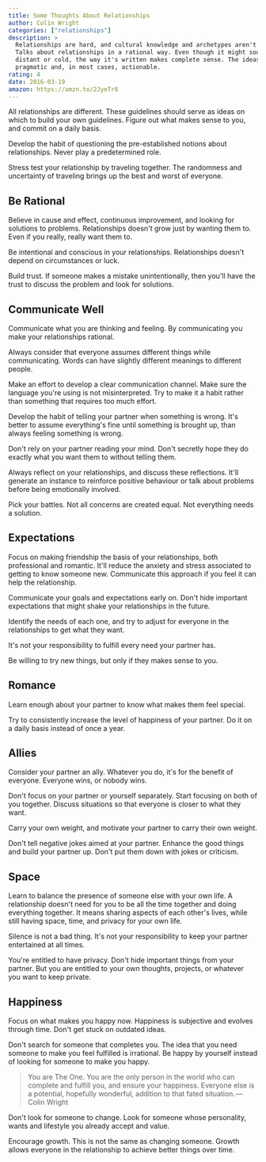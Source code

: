 ```yaml
---
title: Some Thoughts About Relationships
author: Colin Wright
categories: ["relationships"]
description: >
  Relationships are hard, and cultural knowledge and archetypes aren't helping.
  Talks about relationships in a rational way. Even though it might sound
  distant or cold, the way it's written makes complete sense. The ideas are
  pragmatic and, in most cases, actionable.
rating: 4
date: 2016-03-19
amazon: https://amzn.to/2JyeTr8
---
```


All relationships are different. These guidelines should serve as ideas on which
to build your own guidelines. Figure out what makes sense to you, and commit on
a daily basis.

Develop the habit of questioning the pre-established notions about
relationships. Never play a predetermined role.

Stress test your relationship by traveling together. The randomness and
uncertainty of traveling brings up the best and worst of everyone.

## Be Rational

Believe in cause and effect, continuous improvement, and looking for solutions
to problems. Relationships doesn't grow just by wanting them to. Even if you
really, really want them to.

Be intentional and conscious in your relationships. Relationships doesn't depend
on circumstances or luck.

Build trust. If someone makes a mistake unintentionally, then you'll have the
trust to discuss the problem and look for solutions.

## Communicate Well

Communicate what you are thinking and feeling. By communicating you make your
relationships rational.

Always consider that everyone assumes different things while communicating.
Words can have slightly different meanings to different people.

Make an effort to develop a clear communication channel. Make sure the language
you're using is not misinterpreted. Try to make it a habit rather than something
that requires too much effort.

Develop the habit of telling your partner when something is wrong. It's better
to assume everything's fine until something is brought up, than always feeling
something is wrong.

Don't rely on your partner reading your mind. Don't secretly hope they do
exactly what you want them to without telling them.

Always reflect on your relationships, and discuss these reflections. It'll
generate an instance to reinforce positive behaviour or talk about problems
before being emotionally involved.

Pick your battles. Not all concerns are created equal. Not everything needs a
solution.

## Expectations

Focus on making friendship the basis of your relationships, both professional
and romantic. It'll reduce the anxiety and stress associated to getting to know
someone new. Communicate this approach if you feel it can help the relationship.

Communicate your goals and expectations early on. Don't hide important
expectations that might shake your relationships in the future.

Identify the needs of each one, and try to adjust for everyone in the
relationships to get what they want.

It's not your responsibility to fulfill every need your partner has.

Be willing to try new things, but only if they makes sense to you.

## Romance

Learn enough about your partner to know what makes them feel special.

Try to consistently increase the level of happiness of your partner. Do it on a
daily basis instead of once a year.

## Allies

Consider your partner an ally. Whatever you do, it's for the benefit of
everyone. Everyone wins, or nobody wins.

Don't focus on your partner or yourself separately. Start focusing on both of
you together. Discuss situations so that everyone is closer to what they want.

Carry your own weight, and motivate your partner to carry their own weight.

Don't tell negative jokes aimed at your partner. Enhance the good things and
build your partner up. Don't put them down with jokes or criticism.

## Space

Learn to balance the presence of someone else with your own life. A relationship
doesn't need for you to be all the time together and doing everything together.
It means sharing aspects of each other's lives, while still having space, time,
and privacy for your own life.

Silence is not a bad thing. It's not your responsibility to keep your partner
entertained at all times.

You're entitled to have privacy. Don't hide important things from your partner.
But you are entitled to your own thoughts, projects, or whatever you want to
keep private.

## Happiness

Focus on what makes you happy now. Happiness is subjective and evolves through
time. Don't get stuck on outdated ideas.

Don't search for someone that completes you. The idea that you need someone to
make you feel fulfilled is irrational. Be happy by yourself instead of looking
for someone to make you happy.

> You are The One. You are the only person in the world who can complete and
> fulfill you, and ensure your happiness. Everyone else is a potential,
> hopefully wonderful, addition to that fated situation. — Colin Wright

Don't look for someone to change. Look for someone whose personality, wants and
lifestyle you already accept and value.

Encourage growth. This is not the same as changing someone. Growth allows
everyone in the relationship to achieve better things over time.
